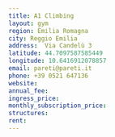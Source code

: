 ```yaml
---
title: A1 Climbing
layout: gym
region: Emilia Romagna
city: Reggio Emilia
address:  Via Candelù 3
latitude: 44.7097587585449
longitude: 10.6416912078857
email: pareti@pareti.it
phone: +39 0521 647136
website: 
annual_fee: 
ingress_price: 
monthly_subscription_price: 
structures: 
rent: 
---
```


